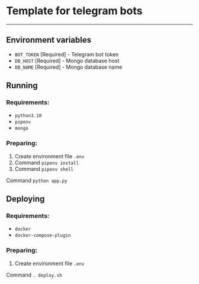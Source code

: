 # Template for telegram bots

---

## Environment variables

- `BOT_TOKEN` [Required] - Telegram bot token
- `DB_HOST` [Required] - Mongo database host
- `DB_NAME` [Required] - Mongo database name

## Running

### Requirements:

- `python3.10`
- `pipenv`
- `mongo`

### Preparing:

1) Create environment file `.env`
2) Command `pipenv install`
3) Command `pipenv shell`

Command `python app.py`

## Deploying

### Requirements:

- `docker`
- `docker-compose-plugin`

### Preparing:

1) Create environment file `.env`

Command `. deploy.sh`
